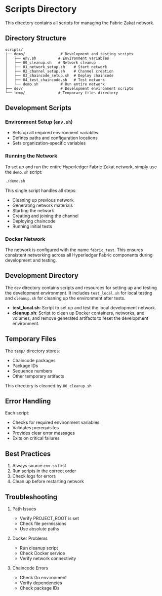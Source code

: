 # Scripts Directory

This directory contains all scripts for managing the Fabric Zakat network.

## Directory Structure

```
scripts/
├── demo/                # Development and testing scripts
│   ├── env.sh          # Environment variables
│   ├── 00_cleanup.sh   # Network cleanup
│   ├── 01_network_setup.sh    # Start network
│   ├── 02_channel_setup.sh    # Channel creation
│   ├── 03_chaincode_setup.sh  # Deploy chaincode
│   ├── 04_test_chaincode.sh   # Test network
│   └── demo.sh          # Run entire network
├── dev/                 # Development environment scripts
└── temp/               # Temporary files directory
```

## Development Scripts

### Environment Setup (`env.sh`)
- Sets up all required environment variables
- Defines paths and configuration locations
- Sets organization-specific variables

### Running the Network

To set up and run the entire Hyperledger Fabric Zakat network, simply use the `demo.sh` script:

```bash
./demo.sh
```

This single script handles all steps:
- Cleaning up previous network
- Generating network materials
- Starting the network
- Creating and joining the channel
- Deploying chaincode
- Running initial tests

### Docker Network

The network is configured with the name `fabric_test`. This ensures consistent networking across all Hyperledger Fabric components during development and testing.

## Development Directory
The `dev` directory contains scripts and resources for setting up and testing the development environment. It includes `test_local.sh` for local testing and `cleanup.sh` for cleaning up the environment after tests.

- **test_local.sh**: Script to set up and test the local development network.
- **cleanup.sh**: Script to clean up Docker containers, networks, and volumes, and remove generated artifacts to reset the development environment.

## Temporary Files

The `temp/` directory stores:
- Chaincode packages
- Package IDs
- Sequence numbers
- Other temporary artifacts

This directory is cleaned by `00_cleanup.sh`

## Error Handling

Each script:
- Checks for required environment variables
- Validates prerequisites
- Provides clear error messages
- Exits on critical failures

## Best Practices

1. Always source `env.sh` first
2. Run scripts in the correct order
3. Check logs for errors
4. Clean up before restarting network

## Troubleshooting

1. Path Issues
   - Verify PROJECT_ROOT is set
   - Check file permissions
   - Use absolute paths

2. Docker Problems
   - Run cleanup script
   - Check Docker service
   - Verify network connectivity

3. Chaincode Errors
   - Check Go environment
   - Verify dependencies
   - Check package IDs
